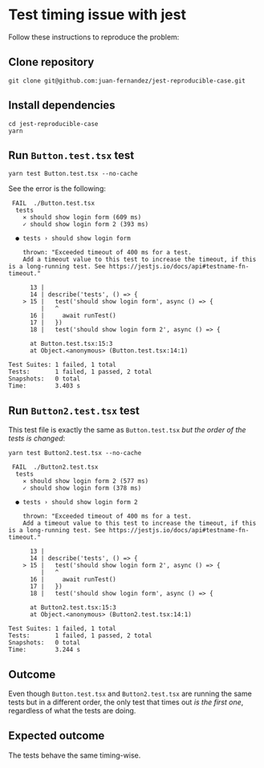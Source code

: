 # Test timing issue with jest 

Follow these instructions to reproduce the problem:

## Clone repository

```
git clone git@github.com:juan-fernandez/jest-reproducible-case.git
```

## Install dependencies

```
cd jest-reproducible-case
yarn
```

## Run `Button.test.tsx` test 

```
yarn test Button.test.tsx --no-cache
```

See the error is the following: 

```
 FAIL  ./Button.test.tsx
  tests
    ✕ should show login form (609 ms)
    ✓ should show login form 2 (393 ms)

  ● tests › should show login form

    thrown: "Exceeded timeout of 400 ms for a test.
    Add a timeout value to this test to increase the timeout, if this is a long-running test. See https://jestjs.io/docs/api#testname-fn-timeout."

      13 |
      14 | describe('tests', () => {
    > 15 |   test('should show login form', async () => {
         |   ^
      16 |     await runTest()
      17 |   })
      18 |   test('should show login form 2', async () => {

      at Button.test.tsx:15:3
      at Object.<anonymous> (Button.test.tsx:14:1)

Test Suites: 1 failed, 1 total
Tests:       1 failed, 1 passed, 2 total
Snapshots:   0 total
Time:        3.403 s
```


## Run `Button2.test.tsx` test 

This test file is exactly the same as `Button.test.tsx` _but the order of the tests is changed_: 

```
yarn test Button2.test.tsx --no-cache
```

```
 FAIL  ./Button2.test.tsx
  tests
    ✕ should show login form 2 (577 ms)
    ✓ should show login form (378 ms)

  ● tests › should show login form 2

    thrown: "Exceeded timeout of 400 ms for a test.
    Add a timeout value to this test to increase the timeout, if this is a long-running test. See https://jestjs.io/docs/api#testname-fn-timeout."

      13 |
      14 | describe('tests', () => {
    > 15 |   test('should show login form 2', async () => {
         |   ^
      16 |     await runTest()
      17 |   })
      18 |   test('should show login form', async () => {

      at Button2.test.tsx:15:3
      at Object.<anonymous> (Button2.test.tsx:14:1)

Test Suites: 1 failed, 1 total
Tests:       1 failed, 1 passed, 2 total
Snapshots:   0 total
Time:        3.244 s
```

## Outcome

Even though `Button.test.tsx` and `Button2.test.tsx` are running the same tests but in a different order, the only test that times out _is the first one_, regardless of what the tests are doing. 

## Expected outcome

The tests behave the same timing-wise. 